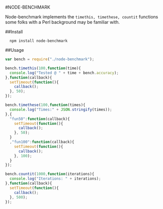 #NODE-BENCHMARK

Node-benchmark implements the ```timethis, timethese, countit``` functions some folks with a Perl background may be familiar with.

##Install

```
  npm install node-benchmark
```

##Usage

```javascript
var bench = require("./node-benchmark");

bench.timethis(100,function(time){
  console.log("Tested @ " + time + bench.accuracy);
},function(callback){
  setTimeout(function(){
    callback();
  }, 50);
});

bench.timethese(100,function(times){
  console.log("Times:" + JSON.stringify(times));
},{
  "fun50":function(callback){
    setTimeout(function(){
      callback();
    }, 50);
  }
  ,"fun100":function(callback){
    setTimeout(function(){
      callback();
    }, 100);
  }
});

bench.countit(1000,function(iterations){
  console.log("Iterations: " + iterations);
},function(callback){
  setTimeout(function(){
    callback();
  }, 500);
});
```
